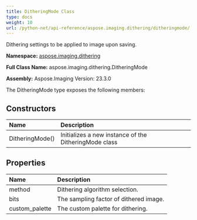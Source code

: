 ```yaml
---
title: DitheringMode Class
type: docs
weight: 10
url: /python-net/api-reference/aspose.imaging.dithering/ditheringmode/
---
```


Dithering settings to be applied to image upon saving.

**Namespace:** [aspose.imaging.dithering](/imaging/python-net/api-reference/aspose.imaging.dithering/)

**Full Class Name:** aspose.imaging.dithering.DitheringMode

**Assembly:**  Aspose.Imaging Version: 23.3.0

The DitheringMode type exposes the following members:
## **Constructors**
|**Name**|**Description**|
| :- | :- |
|DitheringMode()|Initializes a new instance of the DitheringMode class|
## **Properties**
|**Name**|**Description**|
| :- | :- |
|method|Dithering algorithm selection.|
|bits|The sampling factor of dithered image.|
|custom_palette|The custom palette for dithering.|
